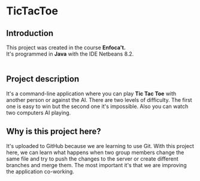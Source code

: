 <h1> TicTacToe </h1>
<h2> Introduction</h2>
This project was created in the course <strong>Enfoca't.</strong> </br>
It's programmed in <strong>Java</strong> with the IDE Netbeans 8.2.</br> </br>
<h2> Project description </h2>
It's a command-line application where you can play <strong>Tic Tac Toe</strong> with another person or against the AI. 
There are two levels of difficulty. The first one is easy to win but the second one it's impossible.
Also you can watch two computers AI playing. </br>
<h2> Why is this project here? </h2>
It's uploaded to GitHub because we are learning to use Git. With this project here, we can learn what happens when two group members
 change the same file and try to push the changes to the server or create different branches and merge them. The 
 most important it's that we are improving the application co-working.
